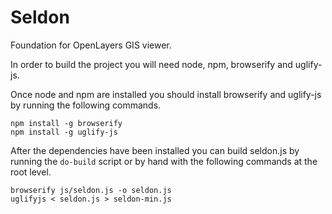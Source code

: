 Seldon
=======

Foundation for OpenLayers GIS viewer.

In order to build the project you will need node, npm, browserify and uglify-js.

Once node and npm are installed you should install browserify and uglify-js by running the following commands.

```
npm install -g browserify
npm install -g uglify-js
```

After the dependencies have been installed you can build seldon.js by running the `do-build` script or by hand with the following commands at the root level.

```
browserify js/seldon.js -o seldon.js
uglifyjs < seldon.js > seldon-min.js
```
